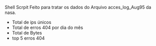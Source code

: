 
Shell Scrpit Feito para tratar os dados do Arquivo acces_log_Aug95 da nasa.

- Total de ips únicos
- Total de erros 404 por dia do mês
- Total de Bytes 
- top 5 erros 404
